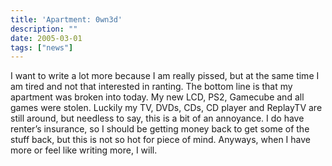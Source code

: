 ```yaml
---
title: 'Apartment: 0wn3d'
description: ""
date: 2005-03-01
tags: ["news"]
---
```


I want to write a lot more because I am really pissed, but at the same time I am tired and not that interested in ranting. The bottom line is that my apartment was broken into today. My new LCD, PS2, Gamecube and all games were stolen. Luckily my TV, DVDs, CDs, CD player and ReplayTV are still around, but needless to say, this is a bit of an annoyance. I do have renter’s insurance, so I should be getting money back to get some of the stuff back, but this is not so hot for piece of mind. Anyways, when I have more or feel like writing more, I will.